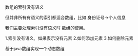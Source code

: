 数组的索引没有语义

但并非所有有语义的索引都适合数组，比如 身份证号->个人信息

我们主要处理索引没有语义时 数组的使用。

1.索引没有语义，如果表示没有元素
2.如何添加元素
3.如何删除元素

基于java数组实现一个动态数组

